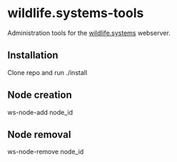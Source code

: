 # wildlife.systems-tools
Administration tools for the [wildlife.systems](https://wildlife.systems) webserver.

## Installation

Clone repo and run ./install

## Node creation

ws-node-add node_id

## Node removal

ws-node-remove node_id
